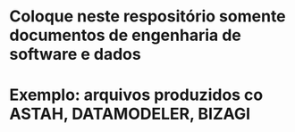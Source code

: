 # Coloque neste respositório somente documentos de engenharia de software e dados
# Exemplo: arquivos produzidos co ASTAH, DATAMODELER, BIZAGI 

